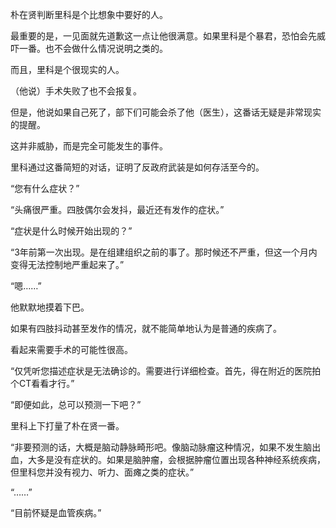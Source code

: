 朴在贤判断里科是个比想象中要好的人。

最重要的是，一见面就先道歉这一点让他很满意。如果里科是个暴君，恐怕会先威吓一番。也不会做什么情况说明之类的。

而且，里科是个很现实的人。

（他说）手术失败了也不会报复。

但是，他说如果自己死了，部下们可能会杀了他（医生），这番话无疑是非常现实的提醒。

这并非威胁，而是完全可能发生的事件。

里科通过这番简短的对话，证明了反政府武装是如何存活至今的。

“您有什么症状？”

“头痛很严重。四肢偶尔会发抖，最近还有发作的症状。”

“症状是什么时候开始出现的？”

“3年前第一次出现。是在组建组织之前的事了。那时候还不严重，但这一个月内变得无法控制地严重起来了。”

“嗯……”

他默默地摸着下巴。

如果有四肢抖动甚至发作的情况，就不能简单地认为是普通的疾病了。

看起来需要手术的可能性很高。

“仅凭听您描述症状是无法确诊的。需要进行详细检查。首先，得在附近的医院拍个CT看看才行。”

“即便如此，总可以预测一下吧？”

里科上下打量了朴在贤一番。

“非要预测的话，大概是脑动静脉畸形吧。像脑动脉瘤这种情况，如果不发生脑出血，大多是没有症状的。如果是脑肿瘤，会根据肿瘤位置出现各种神经系统疾病，但里科您并没有视力、听力、面瘫之类的症状。”

“……”

“目前怀疑是血管疾病。”